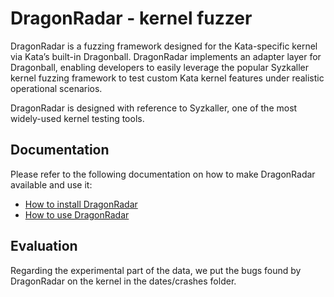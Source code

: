 # DragonRadar - kernel fuzzer

DragonRadar is a fuzzing framework designed for the Kata-specific kernel via Kata’s built-in Dragonball. 
DragonRadar implements an adapter layer for Dragonball, enabling developers to easily leverage the popular Syzkaller kernel fuzzing framework to test custom Kata kernel features under realistic operational scenarios. 

DragonRadar is designed with reference to Syzkaller, one of the most widely-used kernel testing tools.


## Documentation
Please refer to the following documentation on how to make DragonRadar available and use it:

- [How to install DragonRadar](docs/setup.md)
- [How to use DragonRadar](docs/usage.md)


## Evaluation
Regarding the experimental part of the data, we put the bugs found by DragonRadar on the kernel in the dates/crashes folder.
